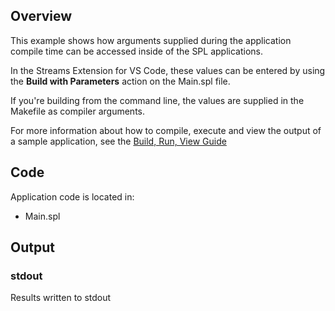 ## Overview
This example shows how arguments supplied during the application compile time can be accessed inside of the SPL applications.

In the Streams Extension for VS Code, these values can be entered by using the **Build with Parameters** action on the Main.spl file.

If you're building from the command line, the values are supplied in the Makefile as compiler arguments.

For more information about how to compile, execute and view the output of a sample application, see the [Build, Run, View Guide](../../BuildRunView.md)

## Code
Application code is located in:
* Main.spl

## Output

### stdout 
Results written to stdout
